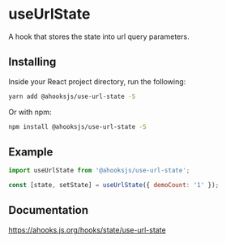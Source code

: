 # useUrlState

A hook that stores the state into url query parameters.

## Installing

Inside your React project directory, run the following:

```bash
yarn add @ahooksjs/use-url-state -S
```

Or with npm:

```bash
npm install @ahooksjs/use-url-state -S
```

## Example

```javascript
import useUrlState from '@ahooksjs/use-url-state';

const [state, setState] = useUrlState({ demoCount: '1' });
```

## Documentation

https://ahooks.js.org/hooks/state/use-url-state